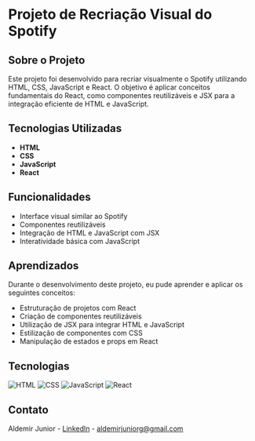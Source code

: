 <!DOCTYPE html>
<html lang="pt-BR">
<head>
    <meta charset="UTF-8">
     <title>Projeto de Recriação Visual do Spotify</title>
</head>
<body>

<h1>Projeto de Recriação Visual do Spotify</h1>

<h2>Sobre o Projeto</h2>
<p>Este projeto foi desenvolvido para recriar visualmente o Spotify utilizando HTML, CSS, JavaScript e React. O objetivo é aplicar conceitos fundamentais do React, como componentes reutilizáveis e JSX para a integração eficiente de HTML e JavaScript.</p>

<h2>Tecnologias Utilizadas</h2>
<ul>
    <li><strong>HTML</strong></li>
    <li><strong>CSS</strong></li>
    <li><strong>JavaScript</strong></li>
    <li><strong>React</strong></li>
</ul>

<h2>Funcionalidades</h2>
<ul>
    <li>Interface visual similar ao Spotify</li>
    <li>Componentes reutilizáveis</li>
    <li>Integração de HTML e JavaScript com JSX</li>
    <li>Interatividade básica com JavaScript</li>
</ul>

<h2>Aprendizados</h2>
<p>Durante o desenvolvimento deste projeto, eu pude aprender e aplicar os seguintes conceitos:</p>
<ul>
    <li>Estruturação de projetos com React</li>
    <li>Criação de componentes reutilizáveis</li>
    <li>Utilização de JSX para integrar HTML e JavaScript</li>
    <li>Estilização de componentes com CSS</li>
    <li>Manipulação de estados e props em React</li>
</ul>

<h2>Tecnologias</h2>
<div>
  <img src="https://img.shields.io/badge/HTML-239120?style=for-the-badge&logo=html5&logoColor=white" alt="HTML">
  <img src="https://img.shields.io/badge/CSS-239120?&style=for-the-badge&logo=css3&logoColor=white" alt="CSS">
  <img src="https://img.shields.io/badge/JavaScript-239120?&style=for-the-badge&logo=javascript&logoColor=white" alt="JavaScript">
  <img src="https://img.shields.io/badge/React-239120?&style=for-the-badge&logo=react&logoColor=white" alt="React">
</div>

<h2>Contato</h2>
<p>Aldemir Junior - <a href="https://www.linkedin.com/in/aldemir-desenvolvedor/">LinkedIn</a> - <a href="mailto:aldemirjuniorg@gmail.com">aldemirjuniorg@gmail.com</a></p>

</body>
</html>
